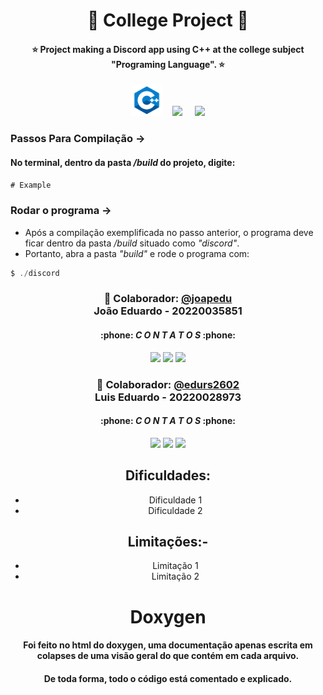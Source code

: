 <h1 align="center">📖 College Project 📖</h1>

<div align="center">
<h4>⭐️ Project making a Discord app using C++ at the college subject "Programing Language". ⭐️</h4>
  <img height="50" src="./assets/cpp.png">&nbsp;&nbsp;&nbsp;&nbsp;<img src="https://img.icons8.com/cute-clipart/64/null/services.png"/><a>&nbsp;&nbsp;&nbsp;&nbsp;&nbsp;<img height= "50" src= "https://assets-global.website-files.com/6257adef93867e50d84d30e2/636e0a6a49cf127bf92de1e2_icon_clyde_blurple_RGB.png">
</a>
</div>

### Passos Para Compilação ->
#### No terminal, dentro da pasta  */build*  do projeto, digite:

```js
# Example
```

### Rodar o programa ->
 - Após a compilação exemplificada no passo anterior, o programa deve ficar dentro da pasta */build* situado como *"discord"*.
 - Portanto, abra a pasta *"build"* e rode o programa com: 
```ts
$ ./discord
```
<h3 align="center"> 👾 Colaborador: <a href="https://github.com/joapedu"><strong>@joapedu</strong></a> <br />João Eduardo - 20220035851</h3>
<h4 align="center">:phone: <i>C O N T A T O S</i> :phone:</h4>
<div align="center">
    <a href = "https://mailto:joaoeduardobraga2@gmail.com"><img src="https://img.shields.io/badge/-Gmail-F80000?style=for-the-badge&logo=gmail&logoColor=white" target="_blank"></a>
    <a href="https://www.linkedin.com/in/joão-eduardo-braga/" target="_blank"><img src="https://img.shields.io/badge/-LinkedIn-%230077B5?style=for-the-badge&logo=linkedin&logoColor=white" target="_blank"></a>
    <a href="https://wa.me/5584981480327/" target="_blank"><img src="https://img.shields.io/badge/-WhatsApp-4EA94B?style=for-the-badge&logo=WhatsApp&logoColor=white" target="_blank"></a>
</div>

<h3 align="center">🐺 Colaborador: <a href="https://github.com/edurs2602"><strong>@edurs2602</strong></a><br />Luis Eduardo - 20220028973</h3>
<h4 align="center">:phone: <i>C O N T A T O S</i> :phone:</h4>
<div align="center">
    <a href = "https://mailto:edurs.2602@gmail.com"><img src="https://img.shields.io/badge/-Gmail-F80000?style=for-the-badge&logo=gmail&logoColor=white" target="_blank"></a>
    <a href="https://www.linkedin.com/in/lu%C3%ADs-eduardo-da-silva-ribeiro-462221233/" target="_blank"><img src="https://img.shields.io/badge/-LinkedIn-%230077B5?style=for-the-badge&logo=linkedin&logoColor=white" target="_blank"></a>
    <a href="https://wa.me/5584996361789/" target="_blank"><img src="https://img.shields.io/badge/-WhatsApp-4EA94B?style=for-the-badge&logo=WhatsApp&logoColor=white" target="_blank"></a>
</div>

<div align="center">

## Dificuldades:
- Dificuldade 1
- Dificuldade 2
</div>
<div align="center">

## Limitações:-
- Limitação 1
- Limitação 2
</div>
<div align="center">

# Doxygen
#### Foi feito no html do doxygen, uma documentação apenas escrita em colapses de uma visão geral do que contém em cada arquivo.
#### De toda forma, todo o código está comentado e explicado.
</div>
